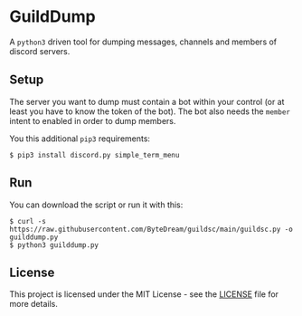 # GuildDump

A `python3` driven tool for dumping messages, channels and members of discord servers.

## Setup

The server you want to dump must contain a bot within your control (or at least you have to know the token of the bot).
The bot also needs the `member` intent to enabled in order to dump members.

You this additional `pip3` requirements:
```shell
$ pip3 install discord.py simple_term_menu
```

## Run

You can download the script or run it with this:
```shell
$ curl -s https://raw.githubusercontent.com/ByteDream/guildsc/main/guildsc.py -o guilddump.py
$ python3 guilddump.py
```

## License

This project is licensed under the MIT License - see the [LICENSE](LICENSE) file for more details.